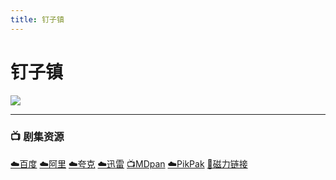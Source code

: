 ```yaml
---
title: 钉子镇
---
```


# 钉子镇

![](/assets/image/钉子镇.jpg)

----

### 📺 剧集资源  <Badge type="info" text="银狐字幕组" />

[☁️百度](https://pan.baidu.com/s/1lOlteiSo9FLgsE_AIFZYBw?pwd=kp51)  [☁️阿里](https://www.aliyundrive.com/s/VJVJWinB759)  [☁️夸克](https://pan.quark.cn/s/20bfde0f964c)  [☁️迅雷](https://pan.xunlei.com/s/VNnhR5vQ_xozDbuhtc1RCxqWA1?pwd=8hzt#)  [📺MDpan](https://pan.mdsub.top/zh-CN/%E9%92%89%E5%AD%90%E9%95%87/)  [☁️PikPak](https://mypikpak.com/s/VNmWaNPEciWPdsGKQgqAJMzgo1) [🧲磁力链接](magnet:?xt=urn:btih:574f85c03e426205092ca295a0506b7588e4ec6c)